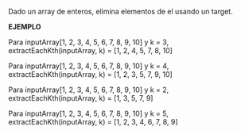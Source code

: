 Dado un array de enteros, elimina elementos de el usando un target.

**EJEMPLO**

Para inputArray[1, 2, 3, 4, 5, 6, 7, 8, 9, 10] y k = 3, extractEachKth(inputArray, k) = [1, 2, 4, 5, 7, 8, 10]

Para inputArray[1, 2, 3, 4, 5, 6, 7, 8, 9, 10] y k = 4, extractEachKth(inputArray, k) = [1, 2, 3, 5, 7, 9, 10]

Para inputArray[1, 2, 3, 4, 5, 6, 7, 8, 9, 10] y k = 2, extractEachKth(inputArray, k) = [1, 3, 5, 7, 9]

Para inputArray[1, 2, 3, 4, 5, 6, 7, 8, 9, 10] y k = 5, extractEachKth(inputArray, k) = [1, 2, 3, 4, 6, 7, 8, 9]
